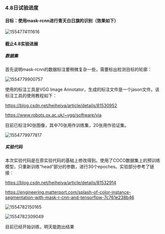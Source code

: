 ### 4.8日试验进度

#### 目标：使用mask-rcnn进行青天白日旗的识别（效果如下）

![1554774111616](C:\Users\Administrator\AppData\Roaming\Typora\typora-user-images\1554774111616.png)

#### 截止4.8实验进展

##### 数据集

首先说明mask-rcnn的数据标注要稍微复杂一些，需要标出检测目标的轮廓：

![1554779900757](C:\Users\Administrator\AppData\Roaming\Typora\typora-user-images\1554779900757.png)

使用的标注工具是VGG Image Annotator，生成的标注文件是一个jason文件。该标注工具的使用教程如下：

https://blog.csdn.net/heiheiya/article/details/81530952

https://www.robots.ox.ac.uk/~vgg/software/via

目前已标注90张图像，其中70张用作训练集，20张用作验证集。

![1554779977817](C:\Users\Administrator\AppData\Roaming\Typora\typora-user-images\1554779977817.png)

##### 实验代码

本次实验代码是在原实验代码的基础上修改得到。使用了COCO数据集上的预训练模型，只重新训练“head”部分的参数，进行30个epoches。实验部分参考了链接：

https://blog.csdn.net/heiheiya/article/details/81532914

https://engineering.matterport.com/splash-of-color-instance-segmentation-with-mask-r-cnn-and-tensorflow-7c761e238b46

![1554782150165](C:\Users\Administrator\AppData\Roaming\Typora\typora-user-images\1554782150165.png)

![1554782309049](C:\Users\Administrator\AppData\Roaming\Typora\typora-user-images\1554782309049.png)

目前已经开始训练，明天能跑出结果